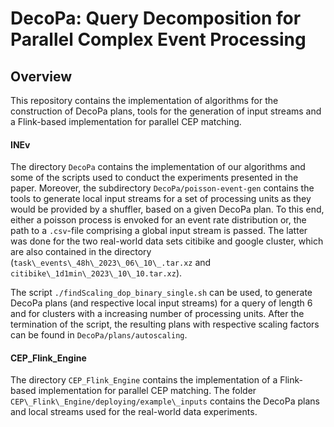 # DecoPa: Query Decomposition for Parallel Complex Event Processing

## Overview

This repository contains the implementation of algorithms for the construction of DecoPa plans, tools for the generation of input streams and a Flink-based implementation for parallel CEP matching.


#### INEv

The directory `DecoPa` contains the implementation of our algorithms and some of the scripts used to conduct the experiments presented in the paper.
Moreover, the subdirectory `DecoPa/poisson-event-gen` contains the tools to generate local input streams for a set of processing units as they would be provided by a shuffler, based on a given DecoPa plan.
To this end, either a poisson process is envoked for an event rate distribution or, the path to a `.csv`-file comprising a global input stream is passed. The latter was done for the two real-world data sets citibike and google cluster, which are also contained in the directory (`task\_events\_48h\_2023\_06\_10\_.tar.xz` and `citibike\_1d1min\_2023\_10\_10.tar.xz`).

The script `./findScaling_dop_binary_single.sh` can be used, to generate DecoPa plans (and respective local input streams) for a query of length 6 and for clusters with a increasing number of processing units. After the termination of the script, the resulting plans with respective scaling factors can be found in  `DecoPa/plans/autoscaling`. 


#### CEP_Flink_Engine

The directory `CEP_Flink_Engine` contains the implementation of a Flink-based implementation for parallel CEP matching. The folder `CEP\_Flink\_Engine/deploying/example\_inputs` contains the DecoPa plans and local streams used for the real-world data experiments. 


